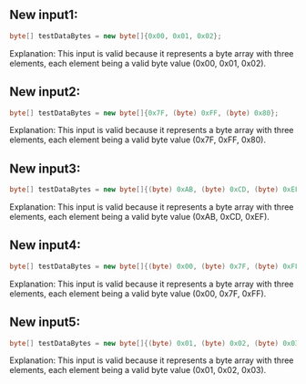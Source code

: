 ## New input1:
```java
byte[] testDataBytes = new byte[]{0x00, 0x01, 0x02};
```
Explanation: This input is valid because it represents a byte array with three elements, each element being a valid byte value (0x00, 0x01, 0x02).

## New input2:
```java
byte[] testDataBytes = new byte[]{0x7F, (byte) 0xFF, (byte) 0x80};
```
Explanation: This input is valid because it represents a byte array with three elements, each element being a valid byte value (0x7F, 0xFF, 0x80).

## New input3:
```java
byte[] testDataBytes = new byte[]{(byte) 0xAB, (byte) 0xCD, (byte) 0xEF};
```
Explanation: This input is valid because it represents a byte array with three elements, each element being a valid byte value (0xAB, 0xCD, 0xEF).

## New input4:
```java
byte[] testDataBytes = new byte[]{(byte) 0x00, (byte) 0x7F, (byte) 0xFF};
```
Explanation: This input is valid because it represents a byte array with three elements, each element being a valid byte value (0x00, 0x7F, 0xFF).

## New input5:
```java
byte[] testDataBytes = new byte[]{(byte) 0x01, (byte) 0x02, (byte) 0x03};
```
Explanation: This input is valid because it represents a byte array with three elements, each element being a valid byte value (0x01, 0x02, 0x03).